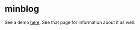 # minblog

See a demo [here](https://bachmeil.github.io/minblog/blog.html). See that page for information about it as well.
